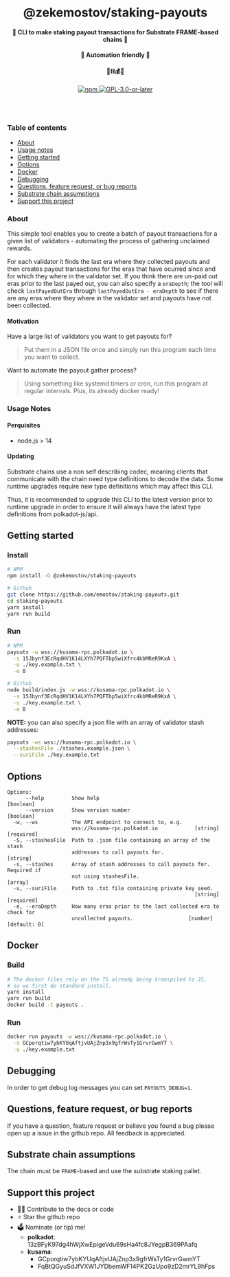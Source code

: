 <div align="center">
  <h1 align="center">@zekemostov/staking-payouts</h1>
  <h4 align="center">💸 CLI to make staking payout transactions for Substrate FRAME-based chains 💸</h4>
  <h4 align="center">🤖 Automation friendly 🤖</h4>
  <h4 align="center">🧱⛓💰🚀</h4>

  <p align="center">
    <a href="https://www.npmjs.com/package/@zekemostov/staking-payouts"">
      <img alt="npm" src="https://img.shields.io/npm/v/@zekemostov/staking-payouts" />
    </a>
    <a href="https://github.com/emostov/staking-payouts/blob/master/LICENSE">
      <img alt="GPL-3.0-or-later" src="https://img.shields.io/npm/l/@zekemostov/staking-payouts"" />
    </a>
  </p>
</div>

<br /><br />

### Table of contents

- [About](#about)
- [Usage notes](#usage-notes)
- [Getting started](#getting-started)
- [Options](#options)
- [Docker](#docker)
- [Debugging](#debugging)
- [Questions, feature request, or bug reports](#questions-feature-request-or-bug-reports)
- [Substrate chain assumptions](#substrate-chain-assumptions)
- [Support this project](#support-this-project)

### About

This simple tool enables you to create a batch of payout transactions for a given list of validators - automating the process of gathering unclaimed rewards.

For each validator it finds the last era where they collected payouts and then creates payout transactions for the eras that have ocurred since and for which they where in the validator set. If you think there are un-paid out eras prior to the last payed out, you can also specify a `eraDepth`; the tool will check `lastPayedOutEra` through `lastPayedOutEra - eraDepth` to see if there are any eras where they where in the validator set and payouts have not been collected.

#### Motivation

Have a large list of validators you want to get payouts for?
> Put them in a JSON file once and simply run this program each time you want to collect.

Want to automate the payout gather process?
> Using something like systemd.timers or cron, run this program at regular intervals. Plus, its already docker ready!

### Usage Notes

#### Perquisites

- node.js > 14

#### Updating

Substrate chains use a non self describing codec, meaning clients that communicate with the chain need type definitions to decode the data. Some runtime upgrades require new type definitions which may affect this CLI.

Thus, it is recommended to upgrade this CLI to the latest version prior to runtime upgrade in order to ensure it will always have the latest type definitions from polkadot-js/api.

## Getting started

### Install

```bash
# NPM
npm install -G @zekemostov/staking-payouts

# Github
git clone https://github.com/emostov/staking-payouts.git
cd staking-payouts
yarn install
yarn run build
```

### Run

```bash
# NPM
payouts -w wss://kusama-rpc.polkadot.io \
  -s 15Jbynf3EcRqdHV1K14LXYh7PQFTbp5wiXfrc4kbMReR9KxA \
  -u ./key.example.txt \
  -e 8

# Github
node build/index.js -w wss://kusama-rpc.polkadot.io \
  -s 15Jbynf3EcRqdHV1K14LXYh7PQFTbp5wiXfrc4kbMReR9KxA \
  -u ./key.example.txt \
  -e 8
```

**NOTE:** you can also specify a json file with an array of validator stash addresses:

```bash
payouts -ws wss://kusama-rpc.polkadot.io \
  --stashesFile ./stashes.example.json \
  --suriFile ./key.example.txt
```

## Options

```log
Options:
      --help         Show help                                         [boolean]
      --version      Show version number                               [boolean]
  -w, --ws           The API endpoint to connect to, e.g.
                     wss://kusama-rpc.polkadot.io            [string] [required]
  -S, --stashesFile  Path to .json file containing an array of the stash
                     addresses to call payouts for.                     [string]
  -s, --stashes      Array of stash addresses to call payouts for. Required if
                     not using stashesFile.                              [array]
  -u, --suriFile     Path to .txt file containing private key seed.
                                                             [string] [required]
  -e, --eraDepth     How many eras prior to the last collected era to check for
                     uncollected payouts.                  [number] [default: 0]
```

## Docker

### Build

```bash
# The docker files rely on the TS already being transpiled to JS,
# so we first do standard install.
yarn install
yarn run build
docker build -t payouts .
```

### Run

```bash
docker run payouts -w wss://kusama-rpc.polkadot.io \
  -s GCporqtiw7ybKYUqAftjvUAjZnp3x9gfrWsTy1GrvrGwmYT \
  -u ./key.example.txt
```

## Debugging

In order to get debug log messages you can set `PAYOUTS_DEBUG=1`.

## Questions, feature request, or bug reports

If you have a question, feature request or believe you found a bug please open up a issue in the github repo. All feedback is appreciated.

## Substrate chain assumptions

The chain must be `FRAME`-based and use the substrate staking pallet.

## Support this project

- 👩‍💻 Contribute to the docs or code
- ⭐️ Star the github repo
- 🗳 Nominate (or tip) me!
  - **polkadot**: 13zBFyK97dg4hWjXwEpigeVdu69sHa4fc8JYegpB369PAafq
  - **kusama**: 
    - GCporqtiw7ybKYUqAftjvUAjZnp3x9gfrWsTy1GrvrGwmYT
    - FqBtQGyuSdJfVXW1JYDbemWF14PK2GzUpo9zD2mrYL9hFps
